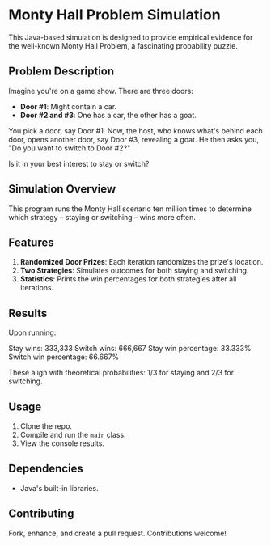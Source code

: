 # Monty Hall Problem Simulation

This Java-based simulation is designed to provide empirical evidence for the well-known Monty Hall Problem, a fascinating probability puzzle.

## Problem Description

Imagine you're on a game show. There are three doors:
- **Door #1**: Might contain a car.
- **Door #2 and #3**: One has a car, the other has a goat.

You pick a door, say Door #1. Now, the host, who knows what's behind each door, opens another door, say Door #3, revealing a goat. He then asks you, "Do you want to switch to Door #2?" 

Is it in your best interest to stay or switch?

## Simulation Overview

This program runs the Monty Hall scenario ten million times to determine which strategy – staying or switching – wins more often.

## Features

1. **Randomized Door Prizes**: Each iteration randomizes the prize's location.
2. **Two Strategies**: Simulates outcomes for both staying and switching.
3. **Statistics**: Prints the win percentages for both strategies after all iterations.

## Results

Upon running:

Stay wins: 333,333
Switch wins: 666,667
Stay win percentage: 33.333%
Switch win percentage: 66.667%


These align with theoretical probabilities: 1/3 for staying and 2/3 for switching.

## Usage

1. Clone the repo.
2. Compile and run the `main` class.
3. View the console results.

## Dependencies

- Java's built-in libraries.

## Contributing

Fork, enhance, and create a pull request. Contributions welcome!
